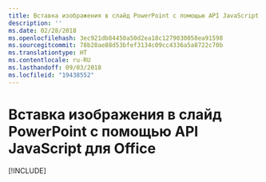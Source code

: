 ```yaml
---
title: Вставка изображения в слайд PowerPoint с помощью API JavaScript для Office
description: ''
ms.date: 02/28/2018
ms.openlocfilehash: 3ec921db84450a50d2ea18c1279030058ea91598
ms.sourcegitcommit: 78b28ae88d53bfef3134c09cc4336a5a8722c70b
ms.translationtype: HT
ms.contentlocale: ru-RU
ms.lasthandoff: 09/03/2018
ms.locfileid: "19438552"
---
```

# <a name="insert-an-image-into-a-powerpoint-slide-using-the-office-javascript-api"></a>Вставка изображения в слайд PowerPoint с помощью API JavaScript для Office

[!INCLUDE[](../includes/powerpoint-tutorial-insert-image.md)]